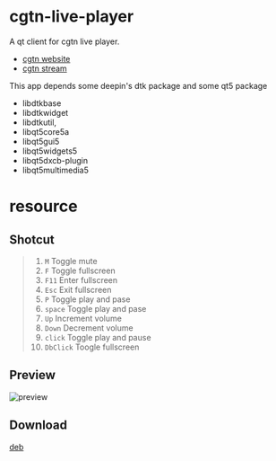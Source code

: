 # cgtn-live-player
A qt client for cgtn live player.
* [cgtn website](http://www.cgtn.com)
* [cgtn stream](https://live.cgtn.com/manifest.m3u8)

This app depends some deepin's dtk package and some qt5 package
- libdtkbase
- libdtkwidget
- libdtkutil,
- libqt5core5a
- libqt5gui5
- libqt5widgets5
- libqt5dxcb-plugin
- libqt5multimedia5

# resource

## Shotcut
> 1. `M`        Toggle mute
> 2. `F`        Toggle fullscreen
> 3. `F11`      Enter fullscreen
> 4. `Esc`      Exit fullscreen
> 5. `P`        Toggle play and pase
> 6. `space`    Toggle play and pase
> 7. `Up`       Increment volume
> 8. `Down`     Decrement volume
> 9. `click`    Toggle play and pause
> 10. `DbClick` Toogle fullscreen

## Preview
  ![preview](http://app.imever.me/apps/cgtn/prev.png)
## Download
  [deb](http://app.imever.me/apps/cgtn/cgtn-live-player_1.0.0.deb)
